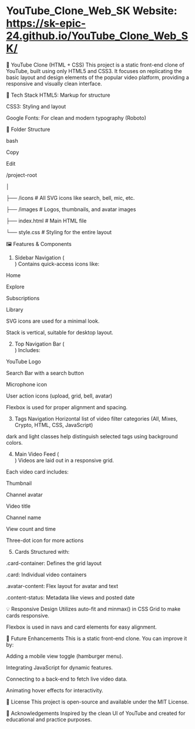 # YouTube_Clone_Web_SK Website: https://sk-epic-24.github.io/YouTube_Clone_Web_SK/

🎥 YouTube Clone (HTML + CSS)
This project is a static front-end clone of YouTube, built using only HTML5 and CSS3. It focuses on replicating the basic layout and design elements of the popular video platform, providing a responsive and visually clean interface.

🔧 Tech Stack
HTML5: Markup for structure

CSS3: Styling and layout

Google Fonts: For clean and modern typography (Roboto)

📁 Folder Structure

bash

Copy

Edit

/project-root

│

├── /icons          # All SVG icons like search, bell, mic, etc.

├── /images         # Logos, thumbnails, and avatar images

├── index.html      # Main HTML file

└── style.css       # Styling for the entire layout

🖼️ Features & Components
1. Sidebar Navigation (<aside>)
Contains quick-access icons like:

Home

Explore

Subscriptions

Library

SVG icons are used for a minimal look.

Stack is vertical, suitable for desktop layout.

2. Top Navigation Bar (<nav>)
Includes:

YouTube Logo

Search Bar with a search button

Microphone icon

User action icons (upload, grid, bell, avatar)

Flexbox is used for proper alignment and spacing.

3. Tags Navigation
Horizontal list of video filter categories (All, Mixes, Crypto, HTML, CSS, JavaScript)

dark and light classes help distinguish selected tags using background colors.

4. Main Video Feed (<main>)
Videos are laid out in a responsive grid.

Each video card includes:

Thumbnail

Channel avatar

Video title

Channel name

View count and time

Three-dot icon for more actions

5. Cards
Structured with:

.card-container: Defines the grid layout

.card: Individual video containers

.avatar-content: Flex layout for avatar and text

.content-status: Metadata like views and posted date

💡 Responsive Design
Utilizes auto-fit and minmax() in CSS Grid to make cards responsive.

Flexbox is used in navs and card elements for easy alignment.

🎯 Future Enhancements
This is a static front-end clone. You can improve it by:

Adding a mobile view toggle (hamburger menu).

Integrating JavaScript for dynamic features.

Connecting to a back-end to fetch live video data.

Animating hover effects for interactivity.

📜 License
This project is open-source and available under the MIT License.

🙌 Acknowledgements
Inspired by the clean UI of YouTube and created for educational and practice purposes.

